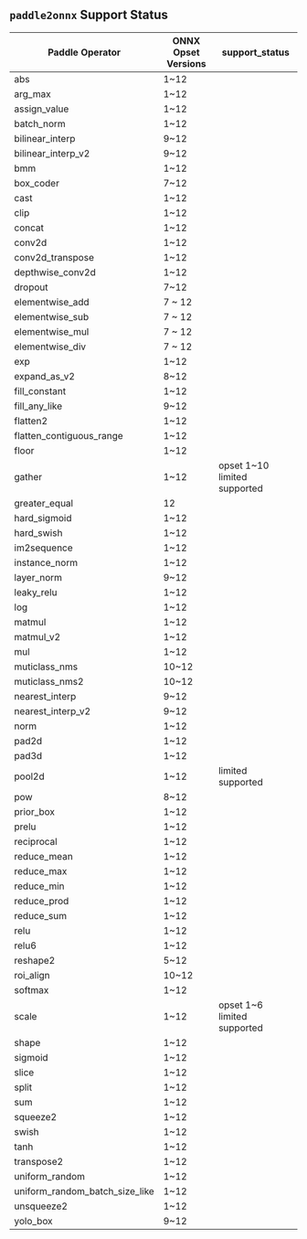 ## `paddle2onnx` Support Status

| Paddle Operator |  ONNX Opset Versions | support_status |
| ------------- | ------------------------------- | -----------------|
| abs | 1~12 |
| arg_max | 1~12 |
| assign_value | 1~12 |
| batch_norm | 1~12 |
| bilinear_interp | 9~12 |
| bilinear_interp_v2 | 9~12 |
| bmm | 1~12 |
| box_coder | 7~12 |
| cast | 1~12 |
| clip | 1~12 |
| concat | 1~12 |
| conv2d | 1~12 |
| conv2d_transpose | 1~12 |
| depthwise_conv2d | 1~12 |
| dropout | 7~12 |
| elementwise_add | 7 ~ 12 |
| elementwise_sub | 7 ~ 12 |
| elementwise_mul | 7 ~ 12 |
| elementwise_div | 7 ~ 12 |
| exp | 1~12 |
| expand_as_v2 | 8~12 |
| fill_constant | 1~12 |
| fill_any_like | 9~12 |
| flatten2 | 1~12 |
| flatten_contiguous_range | 1~12 |
| floor | 1~12 |
| gather | 1~12 |  opset 1~10 limited supported |
| greater_equal | 12 |   |
| hard_sigmoid | 1~12 |
| hard_swish | 1~12 |
| im2sequence | 1~12 |
| instance_norm | 1~12 |
| layer_norm | 9~12 |
| leaky_relu | 1~12 |
| log | 1~12 |
| matmul | 1~12 |
| matmul_v2 | 1~12 |
| mul | 1~12 |
| muticlass_nms | 10~12 |
| muticlass_nms2 | 10~12 |
| nearest_interp | 9~12 |
| nearest_interp_v2 | 9~12 |
| norm | 1~12 |
| pad2d | 1~12 |
| pad3d | 1~12 |
| pool2d | 1~12 | limited supported |
| pow | 8~12 |
| prior_box | 1~12 |
| prelu | 1~12 |
| reciprocal | 1~12 |
| reduce_mean | 1~12 |
| reduce_max | 1~12 |
| reduce_min | 1~12 |
| reduce_prod | 1~12|
| reduce_sum | 1~12 |
| relu | 1~12 |
| relu6 | 1~12 |
| reshape2 | 5~12 |
| roi_align | 10~12 |
| softmax | 1~12 |
| scale | 1~12 | opset 1~6 limited supported |
| shape | 1~12 |
| sigmoid | 1~12 |
| slice | 1~12 |
| split | 1~12 |
| sum | 1~12 |
| squeeze2 | 1~12 |
| swish | 1~12 |
| tanh | 1~12 |
| transpose2 | 1~12 |
| uniform_random | 1~12 |
| uniform_random_batch_size_like | 1~12 |
| unsqueeze2 | 1~12 |
| yolo_box | 9~12 |
